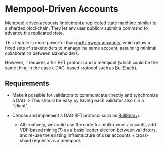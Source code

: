 # Mempool-Driven Accounts

Mempool-driven accounts implement a replicated state machine, similar to a sharded blockchain. They let any user publicly submit a command to advance the replicated state.

This feature is more powerful than [multi-owner accounts](multi_owner.md), which allow a fixed sets of stakeholders to manage the same account, assuming minimal collaboration between stakeholders.

However, it requires a full BFT protocol and a mempool (which could be the same thing in the case a DAG-based protocol such as [BullShark](https://arxiv.org/abs/2201.05677)).

## Requirements

* Make it possible for validators to communicate directly and synchronize a DAG => This should be easy by having each validator also run a "client".

* Choose and implement a DAG BFT protocol such as [BullShark](https://arxiv.org/abs/2201.05677)).

    - Alternatively, we could use the code for multi-owner accounts, add VDF-based mining(?) as a basic leader election between validators, and re-use the existing infrastructure of user accounts + cross-shard requests as a mempool.

